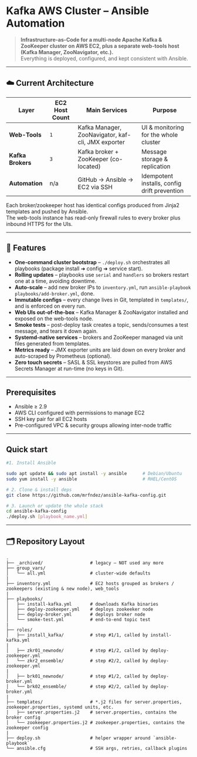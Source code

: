 # Kafka AWS Cluster – Ansible Automation

> **Infrastructure-as-Code for a multi-node Apache Kafka & ZooKeeper cluster on AWS EC2, plus a separate web-tools host (Kafka Manager, ZooNavigator, etc.).**  
> Everything is deployed, configured, and kept consistent with Ansible.

---

## ☁️ Current Architecture

| Layer | EC2 Host Count | Main Services | Purpose |
|-------|---------------|--------------|---------|
| **Web-Tools** | `1` | Kafka Manager, ZooNavigator, kaf-cli, JMX exporter | UI & monitoring for the whole cluster |
| **Kafka Brokers** | `3` | Kafka broker + ZooKeeper (co-located) | Message storage & replication |
| **Automation** | n/a | GitHub → Ansible → EC2 via SSH | Idempotent installs, config drift prevention |

Each broker/zookeeper host has identical configs produced from Jinja2 templates and pushed by Ansible.  
The web-tools instance has read-only firewall rules to every broker plus inbound HTTPS for the UIs.

---

## 🔑 Features

* **One-command cluster bootstrap** – `./deploy.sh` orchestrates all playbooks (package install ➜ config ➜ service start).  
* **Rolling updates** – playbooks use `serial` and `handlers` so brokers restart one at a time, avoiding downtime.  
* **Auto-scale** – add new broker IPs to `inventory.yml`, run `ansible-playbook playbooks/add-broker.yml`, done.  
* **Immutable configs** – every change lives in Git, templated in `templates/`, and is enforced on every run.  
* **Web UIs out-of-the-box** – Kafka Manager & ZooNavigator installed and exposed on the web-tools node.  
* **Smoke tests** – post-deploy task creates a topic, sends/consumes a test message, and tears it down again.  
* **Systemd-native services** – brokers and ZooKeeper managed via unit files generated from templates.  
* **Metrics ready** – JMX exporter units are laid down on every broker and auto-scraped by Prometheus (optional).  
* **Zero touch secrets** – SASL & SSL keystores are pulled from AWS Secrets Manager at run-time (no keys in Git).

---

## Prerequisites

- Ansible ≥ 2.9  
- AWS CLI configured with permissions to manage EC2  
- SSH key pair for all EC2 hosts  
- Pre-configured VPC & security groups allowing inter-node traffic

---

## Quick start

```bash
#1. Install Ansible

sudo apt update && sudo apt install -y ansible      # Debian/Ubuntu
sudo yum install -y ansible                         # RHEL/CentOS

# 2. Clone & install deps
git clone https://github.com/mrfndez/ansible-kafka-config.git

# 3. Launch or update the whole stack
cd ansible-kafka-config
./deploy.sh [playbook_name.yml]
```

---

## 🗂️ Repository Layout

```text
.
├── _archived/                  # legacy – NOT used any more
├── group_vars/
│   └── all.yml                 # cluster-wide defaults
|
├── inventory.yml               # EC2 hosts grouped as brokers / zookeepers (existing & new node), web_tools
|
├── playbooks/
│   ├── install-kafka.yml       # downloads Kafka binaries
│   ├── deploy-zookeeper.yml    # deploys zookeeker node
│   ├── deploy-broker.yml       # deploys broker node
│   └── smoke-test.yml          # end-to-end topic test
|
├── roles/
│   ├── install_kafka/          # step #1/1, called by install-kafka.yml
|
│   ├── zkr01_newnode/          # step #1/2, called by deploy-zookeeper.yml
│   └── zkr2_ensemble/          # step #2/2, called by deploy-zookeeper.yml
|
│   ├── brk01_newnode/          # step #1/2, called by deploy-broker.yml
│   └── brk02_ensemble/         # step #2/2, called by deploy-broker.yml
|
├── templates/                  # *.j2 files for server.properties, zookeeper.properties, systemd units, etc.
│   ├── server.properties.j2    # server.properties, contains the broker config
│   └── zookeeper.properties.j2 # zookeeper.properties, contains the zookeeper config
|
├── deploy.sh                   # helper wrapper around `ansible-playbook`
└── ansible.cfg                 # SSH args, retries, callback plugins
